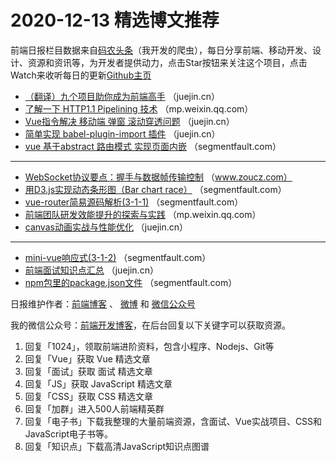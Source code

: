 # 2020-12-13 精选博文推荐

前端日报栏目数据来自[码农头条](https://toutiao.qdkfweb.cn/)（我开发的爬虫），每日分享前端、移动开发、设计、资源和资讯等，为开发者提供动力，点击Star按钮来关注这个项目，点击Watch来收听每日的更新[Github主页](https://github.com/kujian/frontendDaily)
* [（翻译）九个项目助你成为前端高手](https://juejin.cn/post/6905649117297377287) （juejin.cn）
* [了解一下 HTTP1.1 Pipelining 技术](https://mp.weixin.qq.com/s/MkhCZJhdcZCbBUvssh4-uQ) （mp.weixin.qq.com）
* [Vue指令解决 移动端 弹窗 滚动穿透问题](https://juejin.cn/post/6905643392324239367) （juejin.cn）
* [简单实现 babel-plugin-import 插件](https://juejin.cn/post/6905708824703795214) （juejin.cn）
* [vue 基于abstract 路由模式 实现页面内嵌](https://segmentfault.com/a/1190000038464538) （segmentfault.com）

***
* [WebSocket协议要点：握手与数据帧传输控制](https://www.zoucz.com/blog/2020/12/13/8731c3a0-3d22-11eb-90b5-eb40e9720ed0/) （www.zoucz.com）
* [用D3.js实现动态条形图（Bar chart race）](https://segmentfault.com/a/1190000038464715) （segmentfault.com）
* [vue-router简易源码解析(3-1-1)](https://segmentfault.com/a/1190000038464978) （segmentfault.com）
* [前端团队研发效能提升的探索与实践](https://mp.weixin.qq.com/s/F2b5nXEKpygX9vCFW1YhYg) （mp.weixin.qq.com）
* [canvas动画实战与性能优化](https://juejin.cn/post/6905613527193485319) （juejin.cn）

***
* [mini-vue响应式(3-1-2)](https://segmentfault.com/a/1190000038465874) （segmentfault.com）
* [前端面试知识点汇总](https://juejin.cn/post/6905635299897032718) （juejin.cn）
* [npm包里的package.json文件](https://segmentfault.com/a/1190000038465400) （segmentfault.com）

日报维护作者：[前端博客](https://qdkfweb.cn/) 、 [微博](http://weibo.com/kujian) 和 [微信公众号](https://open.weixin.qq.com/qr/code?username=caibaojian_com)

我的微信公众号：[前端开发博客](https://open.weixin.qq.com/qr/code?username=caibaojian_com)，在后台回复以下关键字可以获取资源。

1. 回复「1024」，领取前端进阶资料，包含小程序、Nodejs、Git等
2. 回复「Vue」获取 Vue 精选文章
3. 回复「面试」获取 面试 精选文章
4. 回复「JS」获取 JavaScript 精选文章
5. 回复「CSS」获取 CSS 精选文章
6. 回复「加群」进入500人前端精英群
7. 回复「电子书」下载我整理的大量前端资源，含面试、Vue实战项目、CSS和JavaScript电子书等。
8. 回复「知识点」下载高清JavaScript知识点图谱